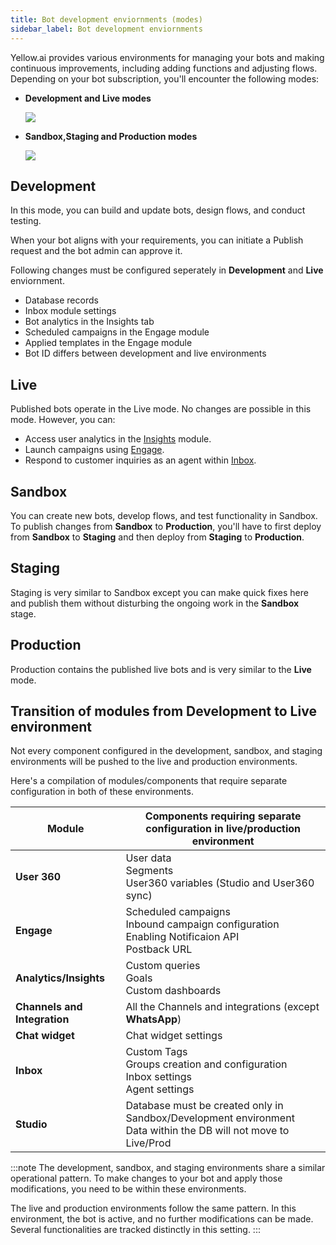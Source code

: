 ```yaml
---
title: Bot development enviornments (modes)
sidebar_label: Bot development enviornments 
---
```


Yellow.ai provides various environments for managing your bots and making continuous improvements, including adding functions and adjusting flows. Depending on your bot subscription, you'll encounter the following modes:

* **Development and Live modes**

    ![](https://hackmd.io/_uploads/BJM3vb023.png)

* **Sandbox,Staging and Production modes**

    ![](https://i.imgur.com/WI0YLmE.png)


## Development

In this mode, you can build and update bots, design flows, and conduct testing. 

When your bot aligns with your requirements, you can initiate a Publish request and the bot admin can approve it. 

Following changes must be configured seperately in **Development** and **Live** enviornment. 

* Database records
* Inbox module settings
* Bot analytics in the Insights tab
* Scheduled campaigns in the Engage module
* Applied templates in the Engage module
* Bot ID differs between development and live environments


## Live

Published bots operate in the Live mode. No changes are possible in this mode. However, you can:
- Access user analytics in the [Insights](https://docs.yellow.ai/docs/platform_concepts/growth/introductiontoinsights) module.
- Launch campaigns using [Engage](https://docs.yellow.ai/docs/platform_concepts/engagement/engage).
- Respond to customer inquiries as an agent within [Inbox](https://docs.yellow.ai/docs/platform_concepts/inbox).


## Sandbox

You can create new bots, develop flows, and test functionality in Sandbox. 
To publish changes from **Sandbox** to **Production**, you'll have to first deploy from **Sandbox** to **Staging** and then deploy from **Staging** to **Production**.


## Staging

Staging is very similar to Sandbox except you can make quick fixes here and publish them without disturbing the ongoing work in the **Sandbox** stage.

## Production 

Production contains the published live bots and is very similar to the **Live** mode.




## Transition of modules from Development to Live environment


Not every component configured in the development, sandbox, and staging environments will be pushed to the live and production environments.

Here's a compilation of modules/components that require separate configuration in both of these environments.


| Module | Components requiring separate configuration in live/production environment|
| -------- | -------- |
| **User 360** | User data <br/> Segments<br/> User360 variables (Studio and User360 sync)
| **Engage**     |  Scheduled campaigns  <br/> Inbound campaign configuration <br/> Enabling Notificaion API <br/> Postback URL |
|**Analytics/Insights**|  Custom queries <br/> Goals <br/>  Custom dashboards |
| **Channels and Integration** | All the Channels and integrations (except **WhatsApp**) |
| **Chat widget** | Chat widget settings |
|**Inbox**	| Custom Tags <br/> Groups creation and configuration <br/> Inbox settings <br/> Agent settings |
| **Studio** | Database must be created only in Sandbox/Development environment <br/> Data within the DB will not move to Live/Prod | 

:::note
The development, sandbox, and staging environments share a similar operational pattern. To make changes to your bot and apply those modifications, you need to be within these environments.


The live and production environments follow the same pattern. In this environment, the bot is active, and no further modifications can be made. Several functionalities are tracked distinctly in this setting.
:::
